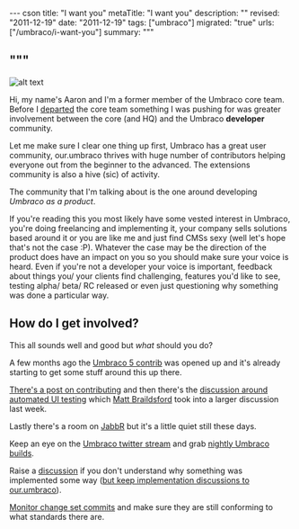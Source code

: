 --- cson
title: "I want you"
metaTitle: "I want you"
description: ""
revised: "2011-12-19"
date: "2011-12-19"
tags: ["umbraco"]
migrated: "true"
urls: ["/umbraco/i-want-you"]
summary: """

"""
---
![alt text][1]

Hi, my name's Aaron and I'm a former member of the Umbraco core team. Before I [departed][2] the core team something I was pushing for was greater involvement between the core (and HQ) and the Umbraco **developer** community.

Let me make sure I clear one thing up first, Umbraco has a great user community, our.umbraco thrives with huge number of contributors helping everyone out from the beginner to the advanced. The extensions community is also a hive (sic) of activity.

The community that I'm talking about is the one around developing *Umbraco as a product*.

If you're reading this you most likely have some vested interest in Umbraco, you're  doing freelancing and implementing it, your company sells solutions based around it or you are like me and just find CMSs sexy (well let's hope that's not the case :P). Whatever the case may be the direction of the product does have an impact on you so you should make sure your voice is heard. Even if you're not a developer your voice is important, feedback about things you/ your clients find challenging, features you'd like to see, testing alpha/ beta/ RC released or even just questioning why something was done a particular way.

## How do I get involved?

This all sounds well and good but *what* should you do?

A few months ago the [Umbraco 5 contrib][3] was opened up and it's already starting to get some stuff around this up there.

[There's a post on contributing][4] and then there's the [discussion around automated UI testing][5] which [Matt Braildsford][6] took into a larger discussion last week.

Lastly there's a room on [JabbR][7] but it's a little quiet still these days.

Keep an eye on the [Umbraco twitter stream][8] and grab [nightly Umbraco builds][9].

Raise a [discussion][10] if you don't understand why something was implemented some way ([but keep implementation discussions to our.umbraco][11]).

[Monitor change set commits][12] and make sure they are still conforming to what standards there are.


  [1]: http://www.aaron-powell.com/get/i-want-you.jpg "I want you"
  [2]: http://www.aaron-powell.com/umbraco/so-long-and-thanks-for-all-the-fish
  [3]: http://umbraco5contrib.codeplex.com/
  [4]: http://umbraco5contrib.codeplex.com/discussions/279569
  [5]: http://umbraco5contrib.codeplex.com/discussions/279728
  [6]: http://blog.mattbrailsford.com/
  [7]: http://jabbr.net/#/rooms/umbraco
  [8]: http://twitter.com/#!/search/%23Umbraco
  [9]: http://nightly.umbraco.org/
  [10]: http://umbraco5contrib.codeplex.com/discussions
  [11]: http://our.umbraco.org/
  [12]: http://umbraco.codeplex.com/SourceControl/list/changesets